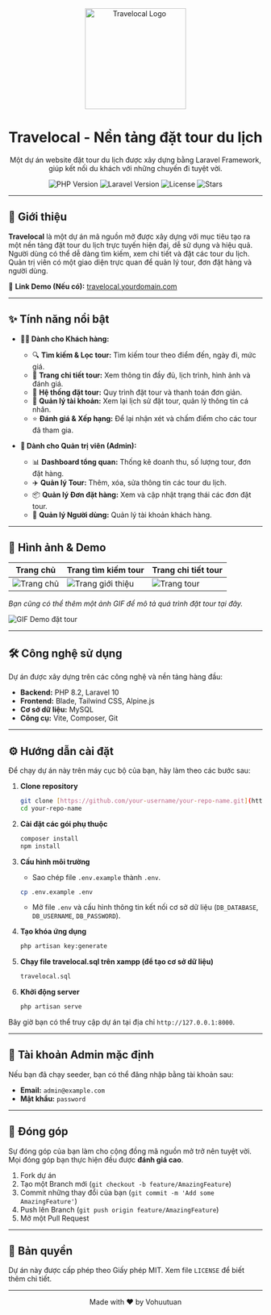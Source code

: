<div align="center">
  <img src="[LINK_ĐẾN_LOGO_HOẶC_BANNER_CỦA_BẠN]" alt="Travelocal Logo" width="200"/>
  <h1 align="center">Travelocal - Nền tảng đặt tour du lịch</h1>
  <p align="center">
    Một dự án website đặt tour du lịch được xây dựng bằng Laravel Framework, giúp kết nối du khách với những chuyến đi tuyệt vời.
  </p>
  
  <p align="center">
    <img src="https://img.shields.io/badge/PHP-8.2%2B-blue?style=for-the-badge&logo=php" alt="PHP Version">
    <img src="https://img.shields.io/badge/Laravel-10.x-orange?style=for-the-badge&logo=laravel" alt="Laravel Version">
    <img src="https://img.shields.io/github/license/your-username/your-repo-name?style=for-the-badge" alt="License">
    <img src="https://img.shields.io/github/stars/your-username/your-repo-name?style=for-the-badge" alt="Stars">
  </p>
</div>

---

## 🚀 Giới thiệu

**Travelocal** là một dự án mã nguồn mở được xây dựng với mục tiêu tạo ra một nền tảng đặt tour du lịch trực tuyến hiện đại, dễ sử dụng và hiệu quả. Người dùng có thể dễ dàng tìm kiếm, xem chi tiết và đặt các tour du lịch. Quản trị viên có một giao diện trực quan để quản lý tour, đơn đặt hàng và người dùng.

🔗 **Link Demo (Nếu có):** [travelocal.yourdomain.com](https://travelocal.yourdomain.com)

---

## ✨ Tính năng nổi bật

* **👨‍💻 Dành cho Khách hàng:**
    * 🔍 **Tìm kiếm & Lọc tour:** Tìm kiếm tour theo điểm đến, ngày đi, mức giá.
    * 📄 **Trang chi tiết tour:** Xem thông tin đầy đủ, lịch trình, hình ảnh và đánh giá.
    * 🛒 **Hệ thống đặt tour:** Quy trình đặt tour và thanh toán đơn giản.
    * 👤 **Quản lý tài khoản:** Xem lại lịch sử đặt tour, quản lý thông tin cá nhân.
    * ⭐ **Đánh giá & Xếp hạng:** Để lại nhận xét và chấm điểm cho các tour đã tham gia.

* **👑 Dành cho Quản trị viên (Admin):**
    * 📊 **Dashboard tổng quan:** Thống kê doanh thu, số lượng tour, đơn đặt hàng.
    * ✈️ **Quản lý Tour:** Thêm, xóa, sửa thông tin các tour du lịch.
    * 📦 **Quản lý Đơn đặt hàng:** Xem và cập nhật trạng thái các đơn đặt tour.
    * 👥 **Quản lý Người dùng:** Quản lý tài khoản khách hàng.

---

## 📸 Hình ảnh & Demo

| Trang chủ                                     | Trang tìm kiếm tour                                 | Trang chi tiết tour                                |
| --------------------------------------------- | --------------------------------------------------- | -------------------------------------------------- |
| ![Trang chủ](https://github.com/vohuutuan38/traveloka/blob/master/public/clients/images/readme/home.png) | ![Trang giới thiệu](https://github.com/vohuutuan38/traveloka/blob/master/public/clients/images/readme/about.png) | ![Trang tour](https://github.com/vohuutuan38/traveloka/blob/master/public/clients/images/readme/tour-list.png) |

*Bạn cũng có thể thêm một ảnh GIF để mô tả quá trình đặt tour tại đây.*

![GIF Demo đặt tour](LINK_ĐẾN_FILE_GIF)

---

## 🛠️ Công nghệ sử dụng

Dự án được xây dựng trên các công nghệ và nền tảng hàng đầu:

* **Backend:** PHP 8.2, Laravel 10
* **Frontend:** Blade, Tailwind CSS, Alpine.js
* **Cơ sở dữ liệu:** MySQL
* **Công cụ:** Vite, Composer, Git

---

## ⚙️ Hướng dẫn cài đặt

Để chạy dự án này trên máy cục bộ của bạn, hãy làm theo các bước sau:

1.  **Clone repository**
    ```bash
    git clone [https://github.com/your-username/your-repo-name.git](https://github.com/your-username/your-repo-name.git)
    cd your-repo-name
    ```

2.  **Cài đặt các gói phụ thuộc**
    ```bash
    composer install
    npm install
    ```

3.  **Cấu hình môi trường**
    * Sao chép file `.env.example` thành `.env`.
    ```bash
    cp .env.example .env
    ```
    * Mở file `.env` và cấu hình thông tin kết nối cơ sở dữ liệu (`DB_DATABASE`, `DB_USERNAME`, `DB_PASSWORD`).

4.  **Tạo khóa ứng dụng**
    ```bash
    php artisan key:generate
    ```

5.  **Chạy file travelocal.sql trên xampp (để tạo cơ sở dữ liệu)**
    ```bash
    travelocal.sql
    ```

7.  **Khởi động server**
    ```bash
    php artisan serve
    ```

Bây giờ bạn có thể truy cập dự án tại địa chỉ `http://127.0.0.1:8000`.

---

## 👤 Tài khoản Admin mặc định

Nếu bạn đã chạy seeder, bạn có thể đăng nhập bằng tài khoản sau:

* **Email:** `admin@example.com`
* **Mật khẩu:** `password`

---

## 🤝 Đóng góp

Sự đóng góp của bạn làm cho cộng đồng mã nguồn mở trở nên tuyệt vời. Mọi đóng góp bạn thực hiện đều được **đánh giá cao**.

1.  Fork dự án
2.  Tạo một Branch mới (`git checkout -b feature/AmazingFeature`)
3.  Commit những thay đổi của bạn (`git commit -m 'Add some AmazingFeature'`)
4.  Push lên Branch (`git push origin feature/AmazingFeature`)
5.  Mở một Pull Request

---

## 📜 Bản quyền

Dự án này được cấp phép theo Giấy phép MIT. Xem file `LICENSE` để biết thêm chi tiết.

---

<div align="center">
  Made with ❤️ by Vohuutuan
</div>